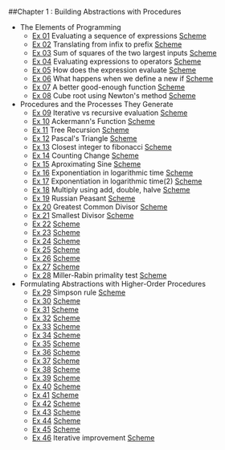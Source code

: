 ##Chapter 1 : Building Abstractions with Procedures

*  The Elements of Programming
    * [Ex 01][0101] Evaluating a sequence of expressions [Scheme][1]
    * [Ex 02][0102] Translating from infix to prefix [Scheme][2]
    * [Ex 03][0103] Sum of squares of the two largest inputs [Scheme][3]
    * [Ex 04][0104] Evaluating expressions to operators [Scheme][4]
    * [Ex 05][0105] How does the expression evaluate [Scheme][5]
    * [Ex 06][0106] What happens when we define a new if [Scheme][6]
    * [Ex 07][0107] A better good-enough function [Scheme][7]
    * [Ex 08][0108] Cube root using Newton's method [Scheme][8]
*  Procedures and the Processes They Generate
    * [Ex 09][0109] Iterative vs recursive evaluation [Scheme][9]
    * [Ex 10][0110] Ackermann's Function [Scheme][10]
    * [Ex 11][0111] Tree Recursion [Scheme][11]
    * [Ex 12][0112] Pascal's Triangle [Scheme][12]
    * [Ex 13][0113] Closest integer to fibonacci [Scheme][13]
    * [Ex 14][0114] Counting Change [Scheme][14]
    * [Ex 15][0115] Aproximating Sine [Scheme][15]
    * [Ex 16][0116] Exponentiation in logarithmic time [Scheme][16]
    * [Ex 17][0117] Exponentiation in logarithmic time(2) [Scheme][17]
    * [Ex 18][0118] Multiply using add, double, halve [Scheme][18]
    * [Ex 19][0119] Russian Peasant [Scheme][19]
    * [Ex 20][0120] Greatest Common Divisor [Scheme][20]
    * [Ex 21][0121] Smallest Divisor [Scheme][21]
    * [Ex 22][0122] [Scheme][22]
    * [Ex 23][0123] [Scheme][23]
    * [Ex 24][0124] [Scheme][24]
    * [Ex 25][0125] [Scheme][25]
    * [Ex 26][0126] [Scheme][26]
    * [Ex 27][0127] [Scheme][27]
    * [Ex 28][0128] Miller-Rabin primality test [Scheme][28]
*  Formulating Abstractions with Higher-Order Procedures
    * [Ex 29][0129] Simpson rule [Scheme][29]
    * [Ex 30][0130] [Scheme][30]
    * [Ex 31][0131] [Scheme][31]
    * [Ex 32][0132] [Scheme][32]
    * [Ex 33][0133] [Scheme][33]
    * [Ex 34][0134] [Scheme][34]
    * [Ex 35][0135] [Scheme][35]
    * [Ex 36][0136] [Scheme][36]
    * [Ex 37][0137] [Scheme][37]
    * [Ex 38][0138] [Scheme][38]
    * [Ex 39][0139] [Scheme][39]
    * [Ex 40][0140] [Scheme][40]
    * [Ex 41][0141] [Scheme][41]
    * [Ex 42][0142] [Scheme][42]
    * [Ex 43][0143] [Scheme][43]
    * [Ex 44][0144] [Scheme][44]
    * [Ex 45][0145] [Scheme][45]
    * [Ex 46][0146] Iterative improvement [Scheme][46]

[0101]: http://mitpress.mit.edu/sicp/full-text/book/book-Z-H-10.html#%_thm_1.1
[0102]: http://mitpress.mit.edu/sicp/full-text/book/book-Z-H-10.html#%_thm_1.2
[0103]: http://mitpress.mit.edu/sicp/full-text/book/book-Z-H-10.html#%_thm_1.3
[0104]: http://mitpress.mit.edu/sicp/full-text/book/book-Z-H-10.html#%_thm_1.4
[0105]: http://mitpress.mit.edu/sicp/full-text/book/book-Z-H-10.html#%_thm_1.5
[0106]: http://mitpress.mit.edu/sicp/full-text/book/book-Z-H-10.html#%_thm_1.6
[0107]: http://mitpress.mit.edu/sicp/full-text/book/book-Z-H-10.html#%_thm_1.7
[0108]: http://mitpress.mit.edu/sicp/full-text/book/book-Z-H-10.html#%_thm_1.8
[0109]: http://mitpress.mit.edu/sicp/full-text/book/book-Z-H-11.html#%_thm_1.9
[0110]: http://mitpress.mit.edu/sicp/full-text/book/book-Z-H-11.html#%_thm_1.10
[0111]: http://mitpress.mit.edu/sicp/full-text/book/book-Z-H-11.html#%_thm_1.11
[0112]: http://mitpress.mit.edu/sicp/full-text/book/book-Z-H-11.html#%_thm_1.12
[0113]: http://mitpress.mit.edu/sicp/full-text/book/book-Z-H-11.html#%_thm_1.13
[0114]: http://mitpress.mit.edu/sicp/full-text/book/book-Z-H-11.html#%_thm_1.14
[0115]: http://mitpress.mit.edu/sicp/full-text/book/book-Z-H-11.html#%_thm_1.15
[0116]: http://mitpress.mit.edu/sicp/full-text/book/book-Z-H-11.html#%_thm_1.16
[0117]: http://mitpress.mit.edu/sicp/full-text/book/book-Z-H-11.html#%_thm_1.17
[0118]: http://mitpress.mit.edu/sicp/full-text/book/book-Z-H-11.html#%_thm_1.18
[0119]: http://mitpress.mit.edu/sicp/full-text/book/book-Z-H-11.html#%_thm_1.19
[0120]: http://mitpress.mit.edu/sicp/full-text/book/book-Z-H-11.html#%_thm_1.20
[0121]: http://mitpress.mit.edu/sicp/full-text/book/book-Z-H-11.html#%_thm_1.21
[0122]: http://mitpress.mit.edu/sicp/full-text/book/book-Z-H-11.html#%_thm_1.22
[0123]: http://mitpress.mit.edu/sicp/full-text/book/book-Z-H-11.html#%_thm_1.23
[0124]: http://mitpress.mit.edu/sicp/full-text/book/book-Z-H-11.html#%_thm_1.24
[0125]: http://mitpress.mit.edu/sicp/full-text/book/book-Z-H-11.html#%_thm_1.25
[0126]: http://mitpress.mit.edu/sicp/full-text/book/book-Z-H-11.html#%_thm_1.26
[0127]: http://mitpress.mit.edu/sicp/full-text/book/book-Z-H-11.html#%_thm_1.27
[0128]: http://mitpress.mit.edu/sicp/full-text/book/book-Z-H-11.html#%_thm_1.28
[0129]: http://mitpress.mit.edu/sicp/full-text/book/book-Z-H-12.html#%_thm_1.29
[0130]: http://mitpress.mit.edu/sicp/full-text/book/book-Z-H-12.html#%_thm_1.30
[0131]: http://mitpress.mit.edu/sicp/full-text/book/book-Z-H-12.html#%_thm_1.31
[0132]: http://mitpress.mit.edu/sicp/full-text/book/book-Z-H-12.html#%_thm_1.32
[0133]: http://mitpress.mit.edu/sicp/full-text/book/book-Z-H-12.html#%_thm_1.33
[0134]: http://mitpress.mit.edu/sicp/full-text/book/book-Z-H-12.html#%_thm_1.34
[0135]: http://mitpress.mit.edu/sicp/full-text/book/book-Z-H-12.html#%_thm_1.35
[0136]: http://mitpress.mit.edu/sicp/full-text/book/book-Z-H-12.html#%_thm_1.36
[0137]: http://mitpress.mit.edu/sicp/full-text/book/book-Z-H-12.html#%_thm_1.37
[0138]: http://mitpress.mit.edu/sicp/full-text/book/book-Z-H-12.html#%_thm_1.38
[0139]: http://mitpress.mit.edu/sicp/full-text/book/book-Z-H-12.html#%_thm_1.39
[0140]: http://mitpress.mit.edu/sicp/full-text/book/book-Z-H-12.html#%_thm_1.40
[0141]: http://mitpress.mit.edu/sicp/full-text/book/book-Z-H-12.html#%_thm_1.41
[0142]: http://mitpress.mit.edu/sicp/full-text/book/book-Z-H-12.html#%_thm_1.42
[0143]: http://mitpress.mit.edu/sicp/full-text/book/book-Z-H-12.html#%_thm_1.43
[0144]: http://mitpress.mit.edu/sicp/full-text/book/book-Z-H-12.html#%_thm_1.44
[0145]: http://mitpress.mit.edu/sicp/full-text/book/book-Z-H-12.html#%_thm_1.45
[0146]: http://mitpress.mit.edu/sicp/full-text/book/book-Z-H-12.html#%_thm_1.46

[1]: section_1/simple_evaluation.scm
[2]: section_1/infix_to_prefix.scm
[3]: section_1/sum_of_squares_of_largest_two.scm
[4]: section_1/evaluating_to_operators.scm
[5]: section_1/evaluation_order.scm
[6]: section_1/new_if.scm
[7]: section_1/good_enough.scm
[8]: section_1/cube_root.scm
[9]: section_2/peano_arithmetic.scm
[10]: section_2/ackermann.scm
[11]: section_2/tree_recursion.scm
[12]: section_2/pascals_triangle.scm
[13]: section_2/closest_integer.scm
[14]: section_2/count_change.scm
[15]: section_2/sine.scm
[16]: section_2/exponentiation.scm
[17]: section_2/exponentiation.scm
[18]: section_2/multiplication.scm
[19]: section_2/russian_peasant.scm
[20]: section_2/gcd.scm
[21]: section_2/prime.scm
[22]: section_2/
[23]: section_2/
[24]: section_2/
[25]: section_2/
[26]: section_2/
[27]: section_2/
[28]: section_2/fermat.scm
[29]: section_3/simpson.scm
[30]: section_3/.scm
[31]: section_3/.scm
[32]: section_3/.scm
[33]: section_3/.scm
[34]: section_3/.scm
[35]: section_3/.scm
[36]: section_3/.scm
[37]: section_3/.scm
[38]: section_3/.scm
[39]: section_3/.scm
[40]: section_3/.scm
[41]: section_3/.scm
[42]: section_3/.scm
[43]: section_3/.scm
[44]: section_3/.scm
[45]: section_3/.scm
[46]: section_3/iterative_improvement.scm
